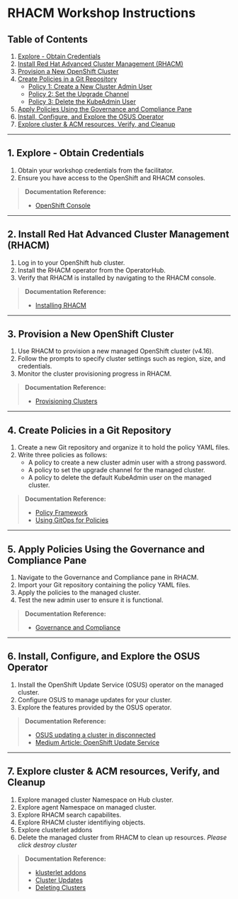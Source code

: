 # RHACM Workshop Instructions

## Table of Contents
1. [Explore - Obtain Credentials](#1-explore---obtain-credentials)
2. [Install Red Hat Advanced Cluster Management (RHACM)](#2-install-red-hat-advanced-cluster-management-rhacm)
3. [Provision a New OpenShift Cluster](#3-provision-a-new-openshift-cluster)
4. [Create Policies in a Git Repository](#4-create-policies-in-a-git-repository)
    - [Policy 1: Create a New Cluster Admin User](#policy-1-create-a-new-cluster-admin-user)
    - [Policy 2: Set the Upgrade Channel](#policy-2-set-the-upgrade-channel)
    - [Policy 3: Delete the KubeAdmin User](#policy-3-delete-the-kubeadmin-user)
5. [Apply Policies Using the Governance and Compliance Pane](#5-apply-policies-using-the-governance-and-compliance-pane)
6. [Install, Configure, and Explore the OSUS Operator](#6-install-configure-and-explore-the-osus-operator)
7. [Explore cluster & ACM resources, Verify, and Cleanup](#7-explore-cluster-acm-resources-verify-and-cleanup)

---

## 1. Explore - Obtain Credentials
1. Obtain your workshop credentials from the facilitator.
2. Ensure you have access to the OpenShift and RHACM consoles.

> **Documentation Reference:** 
> - [OpenShift Console](https://docs.openshift.com/container-platform/latest/welcome/index.html)

---

## 2. Install Red Hat Advanced Cluster Management (RHACM)
1. Log in to your OpenShift hub cluster.
2. Install the RHACM operator from the OperatorHub.
3. Verify that RHACM is installed by navigating to the RHACM console.

> **Documentation Reference:**
> - [Installing RHACM](https://docs.redhat.com/en/documentation/red_hat_advanced_cluster_management_for_kubernetes/2.11/html/install/index)

---

## 3. Provision a New OpenShift Cluster
1. Use RHACM to provision a new managed OpenShift cluster (v4.16).
2. Follow the prompts to specify cluster settings such as region, size, and credentials.
3. Monitor the cluster provisioning progress in RHACM.

> **Documentation Reference:**
> - [Provisioning Clusters](https://access.redhat.com/documentation/en-us/red_hat_advanced_cluster_management_for_kubernetes/latest/html/clusters/index)

---

## 4. Create Policies in a Git Repository
1. Create a new Git repository and organize it to hold the policy YAML files.
2. Write three policies as follows:
    - A policy to create a new cluster admin user with a strong password.
    - A policy to set the upgrade channel for the managed cluster.
    - A policy to delete the default KubeAdmin user on the managed cluster.

> **Documentation Reference:**
> - [Policy Framework](https://access.redhat.com/documentation/en-us/red_hat_advanced_cluster_management_for_kubernetes/latest/html/governance/governance)
> - [Using GitOps for Policies](https://docs.redhat.com/en/documentation/red_hat_advanced_cluster_management_for_kubernetes/2.11/html/applications/index)

---

## 5. Apply Policies Using the Governance and Compliance Pane
1. Navigate to the Governance and Compliance pane in RHACM.
2. Import your Git repository containing the policy YAML files.
3. Apply the policies to the managed cluster.
4. Test the new admin user to ensure it is functional.

> **Documentation Reference:**
> - [Governance and Compliance](https://access.redhat.com/documentation/en-us/red_hat_advanced_cluster_management_for_kubernetes/latest/html/governance/governance)

---

## 6. Install, Configure, and Explore the OSUS Operator
1. Install the OpenShift Update Service (OSUS) operator on the managed cluster.
2. Configure OSUS to manage updates for your cluster.
3. Explore the features provided by the OSUS operator.

> **Documentation Reference:**
> - [OSUS updating a cluster in disconnected](https://docs.openshift.com/container-platform/4.13/updating/updating-restricted-network-cluster/restricted-network-update-osus.html)
> - [Medium Article: OpenShift Update Service](https://medium.com/@hillayamir/openshift-update-service-your-personal-over-the-air-update-service-776b43230011)

---

## 7. Explore cluster & ACM resources, Verify, and Cleanup
1. Explore managed cluster Namespace on Hub cluster.
2. Explore agent Namespace on managed cluster.
3. Explore RHACM search capabilites.
4. Explore RHACM cluster identifiying objects.
5. Explore clusterlet addons
6. Delete the managed cluster from RHACM to clean up resources. *Please click destroy cluster*

> **Documentation Reference:**
> - [klusterlet addons](https://docs.redhat.com/en/documentation/red_hat_advanced_cluster_management_for_kubernetes/2.11/html/klusterlet_add-ons/index)
> - [Cluster Updates](https://docs.openshift.com/container-platform/4.17/updating/understanding_updates/intro-to-updates.html)
> - [Deleting Clusters](https://docs.redhat.com/en/documentation/red_hat_advanced_cluster_management_for_kubernetes/2.11/html/clusters/cluster_mce_overview#remove-managed-cluster)
